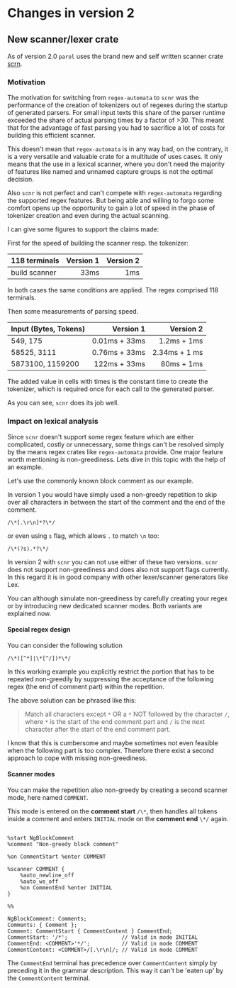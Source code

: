 # Changes in version 2

## New scanner/lexer crate

As of version 2.0 `parol` uses the brand new and self written scanner crate
[scrn](https://github.com/jsinger67/scnr).

### Motivation

The motivation for switching from `regex-automata` to `scnr` was the performance of the creation of
tokenizers out of regexes during the startup of generated parsers. For small input texts this share
of the parser runtime exceeded the share of actual parsing times by a factor of >30. This meant that
for the advantage of fast parsing you had to sacrifice a lot of costs for building this efficient
scanner.

This doesn't mean that `regex-automata` is in any way bad, on the contrary, it is a very versatile
and valuable crate for a multitude of uses cases. It only means that the use in a lexical scanner,
where you don't need the majority of features like named and unnamed capture groups is not the
optimal decision.

Also `scnr` is not perfect and can't compete with `regex-automata` regarding the supported regex
features. But being able and willing to forgo some comfort opens up the opportunity to gain a lot of
speed in the phase of tokenizer creation and even during the actual scanning.

I can give some figures to support the claims made:

First for the speed of building the scanner resp. the tokenizer:

| 118 terminals | Version 1 | Version 2 |
|-------------- |----------:|----------:|
|build scanner  | 33ms      | 1ms       |

In both cases the same conditions are applied. The regex comprised 118 terminals.

Then some measurements of parsing speed.

| Input (Bytes, Tokens) | Version 1 | Version 2 |
|---|--:|--:|
|549, 175 | 0.01ms + 33ms | 1.2ms + 1ms
|58525, 3111 | 0.76ms + 33ms | 2.34ms + 1 ms |
|5873100, 1159200 | 122ms + 33ms |  80ms + 1ms |

The added value in cells with times is the constant time to create the tokenizer, which is required
once for each call to the generated parser.

As you can see, `scnr` does its job well.

### Impact on lexical analysis

Since `scnr` doesn't support some regex feature which are either complicated, costly or unnecessary,
some things can't be resolved simply by the means regex crates like `regex-automata` provide.
One major feature worth mentioning is non-greediness. Lets dive in this topic with the help of an
example.

Let's use the commonly known block comment as our example.

In version 1 you would have simply used a non-greedy repetition to skip over all characters in
between the start of the comment and the end of the comment.

```regexp
/\*[.\r\n]*?\*/
```
or even using `s` flag, which allows `.` to match `\n` too:

```regexp
/\*(?s).*?\*/
```

In version 2 with `scnr` you can not use either of these two versions. `scnr` does not support
non-greediness and does also not support flags currently. In this regard it is in good company with
other lexer/scanner generators like Lex.

You can although simulate non-greediness by carefully creating your regex or by introducing new
dedicated scanner modes. Both variants are explained now.

#### Special regex design

You can consider the following solution

```regexp
/\*([^*]|\*[^/])*\*/
```

In this working example you explicitly restrict the portion that has to be repeated non-greedily by
suppressing the acceptance of the following regex (the end of comment part) within the repetition.

The above solution can be phrased like this:
>Match all characters except `*` OR a `*` NOT followed by the character `/`, where `*` is the start
of the end comment part and `/` is the next character after the start of the end comment part.

I know that this is cumbersome and maybe sometimes not even feasible when the following part is too
complex. Therefore there exist a second approach to cope with missing non-greediness.

#### Scanner modes

You can make the repetition also non-greedy by creating a second scanner mode, here named `COMMENT`.

This mode is entered on the **comment start** `/\*`, then handles all tokens inside a comment and
enters `INITIAL` mode on the **comment end** `\*/` again.

```parol

%start NgBlockComment
%comment "Non-greedy block comment"

%on CommentStart %enter COMMENT

%scanner COMMENT {
    %auto_newline_off
    %auto_ws_off
    %on CommentEnd %enter INITIAL
}

%%

NgBlockComment: Comments;
Comments: { Comment };
Comment: CommentStart { CommentContent } CommentEnd;
CommentStart: '/*';                 // Valid in mode INITIAL
CommentEnd: <COMMENT>'*/';          // Valid in mode COMMENT
CommentContent: <COMMENT>/[.\r\n]/; // Valid in mode COMMENT
```

The `CommentEnd` terminal has precedence over `CommentContent` simply by preceding it in the
grammar description. This way it can't be 'eaten up' by the `CommentContent` terminal.